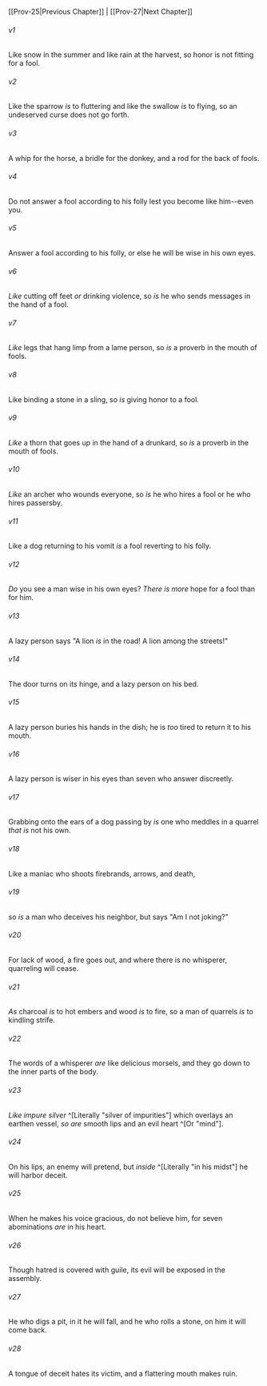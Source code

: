 ﻿---
aliases:
  - Proverbs 26
---

[[Prov-25|Previous Chapter]] | [[Prov-27|Next Chapter]]

###### v1
Like snow in the summer and like rain at the harvest,
so honor is not fitting for a fool.

###### v2
Like the sparrow _is_ to fluttering and like the swallow _is_ to flying,
so an undeserved curse does not go forth.

###### v3
A whip for the horse, a bridle for the donkey,
and a rod for the back of fools.

###### v4
Do not answer a fool according to his folly
lest you become like him--even you.

###### v5
Answer a fool according to his folly,
or else he will be wise in his own eyes.

###### v6
_Like_ cutting off feet _or_ drinking violence,
so _is_ he who sends messages in the hand of a fool.

###### v7
_Like_ legs that hang limp from a lame person,
so _is_ a proverb in the mouth of fools.

###### v8
Like binding a stone in a sling,
so _is_ giving honor to a fool.

###### v9
_Like_ a thorn that goes up in the hand of a drunkard,
so _is_ a proverb in the mouth of fools.

###### v10
_Like_ an archer who wounds everyone,
so _is_ he who hires a fool or he who hires passersby.

###### v11
Like a dog returning to his vomit
_is_ a fool reverting to his folly.

###### v12
_Do_ you see a man wise in his own eyes?
_There is more_ hope for a fool than for him.

###### v13
A lazy person says "A lion _is_ in the road!
A lion among the streets!"

###### v14
The door turns on its hinge,
and a lazy person on his bed.

###### v15
A lazy person buries his hands in the dish;
he is _too_ tired to return it to his mouth.

###### v16
A lazy person is wiser in his eyes
than seven who answer discreetly.

###### v17
Grabbing onto the ears of a dog
passing by _is_ one who meddles in a quarrel _that is_ not his own.

###### v18
Like a maniac who shoots
firebrands, arrows, and death,

###### v19
so _is_ a man who deceives his neighbor,
but says "Am I not joking?"

###### v20
For lack of wood, a fire goes out,
and where there is no whisperer, quarreling will cease.

###### v21
_As_ charcoal _is_ to hot embers and wood _is_ to fire,
so a man of quarrels _is_ to kindling strife.

###### v22
The words of a whisperer _are_ like delicious morsels,
and they go down to the inner parts of the body.

###### v23
_Like_ _impure silver_ ^[Literally "silver of impurities"] which overlays an earthen vessel,
_so are_ smooth lips and an evil heart ^[Or "mind"].

###### v24
On his lips, an enemy will pretend,
but _inside_ ^[Literally "in his midst"] he will harbor deceit.

###### v25
When he makes his voice gracious, do not believe him,
for seven abominations _are_ in his heart.

###### v26
Though hatred is covered with guile,
its evil will be exposed in the assembly.

###### v27
He who digs a pit, in it he will fall,
and he who rolls a stone, on him it will come back.

###### v28
A tongue of deceit hates its victim,
and a flattering mouth makes ruin.